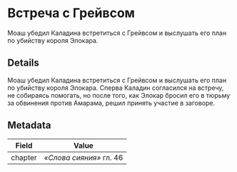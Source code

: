 # Встреча с Грейвсом
Моаш убедил Каладина встретиться с Грейвсом и выслушать его план по убийству короля Элокара.

## Details
Моаш убедил Каладина встретиться с Грейвсом и выслушать его план по убийству короля Элокара. Сперва Каладин согласился на встречу, не собираясь помогать, но после того, как Элокар бросил его в тюрьму за обвинения против Амарама, решил принять участие в заговоре.

## Metadata
| Field | Value |
| ----- | ----- |
| chapter | *«Слова сияния»* гл. 46 |
